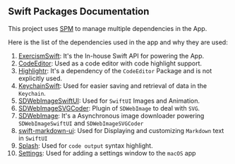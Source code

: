 ## Swift Packages Documentation

This project uses [SPM](https://www.swift.org/package-manager/) to manage multiple dependencies in the App.


Here is the list of the dependencies used in the app and why they are used:

1. [ExercismSwift](https://github.com/apps-fab/ExercismSwift): It's the In-house Swift API for powering the App.
2. [CodeEditor](https://github.com/ZeeZide/CodeEditor): Used as a code editor with code highlight support.
3. [Highlightr](https://github.com/raspu/Highlightr): It's a dependency of the `CodeEditor` Package and is not explicitly used.
4. [KeychainSwift](https://github.com/evgenyneu/keychain-swift): Used for easier saving and retrieval of data in the `Keychain`.
5. [SDWebImageSwiftUI](https://github.com/SDWebImage/SDWebImageSwiftUI): Used for `SwiftUI` Images and Animation.
6. [SDWebImageSVGCoder](https://github.com/SDWebImage/SDWebImageSVGCoder): Plugin of `SDWebImage` to deal with `SVG`.
7. [SDWebImage](https://github.com/SDWebImage/SDWebImage): It's a Asynchronous image downloader powering `SDWebImageSwiftUI` and `SDWebImageSVGCoder`
8. [swift-markdown-ui](https://github.com/gonzalezreal/swift-markdown-ui): Used for Displaying and customizing `Markdown` text in `SwiftUI`
9. [Splash](https://github.com/johnsundell/splash): Used for `code output` syntax highlight.
10. [Settings](https://github.com/sindresorhus/Settings): Used for adding a settings window to the `macOS` app


